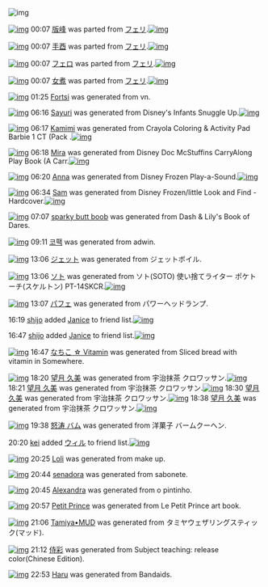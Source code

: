 ![img](http://gdrive-cdn.herokuapp.com/537b65a5bc09f0000721dda7/512px-barcode.png)

[![img](http://www.deviantsart.com/3u39kvu.png)](http://www.barcodekanojo.com/kanojo/3192149/%E7%89%88%E5%B3%B0) 00:07 [版峰](http://www.barcodekanojo.com/kanojo/3192149/%E7%89%88%E5%B3%B0) was parted from [フェリ](http://www.barcodekanojo.com/kanojo/3192149/%E7%89%88%E5%B3%B0).[![img](http://www.deviantsart.com/2ekpk5a.jpeg)](http://www.barcodekanojo.com/user/12204/%E3%83%95%E3%82%A7%E3%83%AA) 

[![img](http://www.deviantsart.com/13d2386.png)](http://www.barcodekanojo.com/kanojo/3192155/%E6%89%8B%E9%85%89) 00:07 [手酉](http://www.barcodekanojo.com/kanojo/3192155/%E6%89%8B%E9%85%89) was parted from [フェリ](http://www.barcodekanojo.com/kanojo/3192155/%E6%89%8B%E9%85%89).[![img](http://www.deviantsart.com/2ekpk5a.jpeg)](http://www.barcodekanojo.com/user/12204/%E3%83%95%E3%82%A7%E3%83%AA) 

[![img](http://www.deviantsart.com/3fijj0c.png)](http://www.barcodekanojo.com/kanojo/3192154/%E3%83%95%E3%82%A7%E3%83%AD) 00:07 [フェロ](http://www.barcodekanojo.com/kanojo/3192154/%E3%83%95%E3%82%A7%E3%83%AD) was parted from [フェリ](http://www.barcodekanojo.com/kanojo/3192154/%E3%83%95%E3%82%A7%E3%83%AD).[![img](http://www.deviantsart.com/2ekpk5a.jpeg)](http://www.barcodekanojo.com/user/12204/%E3%83%95%E3%82%A7%E3%83%AA) 

[![img](http://www.deviantsart.com/1u5ojr0.png)](http://www.barcodekanojo.com/kanojo/3192153/%E5%A5%B3%E7%85%AE) 00:07 [女煮](http://www.barcodekanojo.com/kanojo/3192153/%E5%A5%B3%E7%85%AE) was parted from [フェリ](http://www.barcodekanojo.com/kanojo/3192153/%E5%A5%B3%E7%85%AE).[![img](http://www.deviantsart.com/2ekpk5a.jpeg)](http://www.barcodekanojo.com/user/12204/%E3%83%95%E3%82%A7%E3%83%AA) 

[![img](http://www.deviantsart.com/366qsss.png)](http://www.barcodekanojo.com/kanojo/3193253/Fortsi) 01:25 [Fortsi](http://www.barcodekanojo.com/kanojo/3193253/Fortsi) was generated from vn.

[![img](http://www.deviantsart.com/26f46jj.png)](http://www.barcodekanojo.com/kanojo/3193254/Sayuri) 06:16 [Sayuri](http://www.barcodekanojo.com/kanojo/3193254/Sayuri) was generated from Disney's Infants Snuggle Up.[![img](http://www.deviantsart.com/c9mi79.jpeg)](http://www.barcodekanojo.com/product_images/barcode/6018941/1425590124/50x50xDisney,P27s,P20Infants,P20Snuggle,P20Up.jpg,qw=88,ah=88.pagespeed.ic.cS53YkIBup.jpg) 

[![img](http://www.deviantsart.com/395ntnb.png)](http://www.barcodekanojo.com/kanojo/3193255/Kamimi) 06:17 [Kamimi](http://www.barcodekanojo.com/kanojo/3193255/Kamimi) was generated from Crayola Coloring &amp; Activity Pad Barbie 1 CT (Pack .[![img](http://www.deviantsart.com/2h6vusi.jpeg)](http://www.barcodekanojo.com/product_images/barcode/6018942/1425590192/50x50xCrayola,P20Coloring,P20,P26,P20Activity,P20Pad,P20Barbie,P201,P20CT,P20,P28Pack,P20.jpg,qw=88,ah=88.pagespeed.ic.xguIJqgF1m.jpg) 

[![img](http://www.deviantsart.com/2su39uj.png)](http://www.barcodekanojo.com/kanojo/3193256/Mira) 06:18 [Mira](http://www.barcodekanojo.com/kanojo/3193256/Mira) was generated from Disney Doc McStuffins CarryAlong Play Book (A Carr.[![img](http://www.deviantsart.com/2pipkaf.jpeg)](http://www.barcodekanojo.com/product_images/barcode/6018943/1425590249/50x50xDisney,P20Doc,P20McStuffins,P20CarryAlong,P20Play,P20Book,P20,P28A,P20Carr.jpg,qw=88,ah=88.pagespeed.ic.F_erYWVMME.jpg) 

[![img](http://www.deviantsart.com/2od7t55.png)](http://www.barcodekanojo.com/kanojo/3193257/Anna) 06:20 [Anna](http://www.barcodekanojo.com/kanojo/3193257/Anna) was generated from Disney Frozen Play-a-Sound.[![img](http://www.deviantsart.com/13cbtg8.jpeg)](http://www.barcodekanojo.com/product_images/barcode/6018944/1425590351/50x50xDisney,P20Frozen,P20Play-a-Sound.jpg,qw=88,ah=88.pagespeed.ic.rsK5YJgYwY.jpg) 

[![img](http://www.deviantsart.com/39lloib.png)](http://www.barcodekanojo.com/kanojo/3193258/Sam) 06:34 [Sam](http://www.barcodekanojo.com/kanojo/3193258/Sam) was generated from Disney Frozen/little Look and Find - Hardcover.[![img](http://www.deviantsart.com/sg42o2.jpeg)](http://www.barcodekanojo.com/product_images/barcode/6018945/1425591211/Disney%20Frozen%2Flittle%20Look%20and%20Find%20-%20Hardcover.jpg) 

[![img](http://www.deviantsart.com/2fiq9eo.png)](http://www.barcodekanojo.com/kanojo/3193259/sparky%20butt%20boob) 07:07 [sparky butt boob](http://www.barcodekanojo.com/kanojo/3193259/sparky%20butt%20boob) was generated from Dash &amp; Lily's Book of Dares.

[![img](http://www.deviantsart.com/3js655u.png)](http://www.barcodekanojo.com/kanojo/3193260/%EC%BD%94%ED%8C%A9) 09:11 [코팩](http://www.barcodekanojo.com/kanojo/3193260/%EC%BD%94%ED%8C%A9) was generated from adwin.

[![img](http://www.deviantsart.com/3v0urhm.png)](http://www.barcodekanojo.com/kanojo/3193261/%E3%82%B8%E3%82%A7%E3%83%83%E3%83%88) 13:06 [ジェット](http://www.barcodekanojo.com/kanojo/3193261/%E3%82%B8%E3%82%A7%E3%83%83%E3%83%88) was generated from ジェットボイル.

[![img](http://www.deviantsart.com/265boi6.png)](http://www.barcodekanojo.com/kanojo/3193262/%E3%82%BD%E3%83%88) 13:06 [ソト](http://www.barcodekanojo.com/kanojo/3193262/%E3%82%BD%E3%83%88) was generated from ソト(SOTO) 使い捨てライター ポケトーチ(スケルトン) PT-14SKCR.[![img](http://www.deviantsart.com/1q6d6gt.jpeg)](http://www.barcodekanojo.com/product_images/barcode/4620073/1367728740/%E3%83%88%E3%83%BC%E3%83%81.jpg) 

[![img](http://www.deviantsart.com/3tqvecv.png)](http://www.barcodekanojo.com/kanojo/3193263/%E3%83%91%E3%83%95%E3%82%A7) 13:07 [パフェ](http://www.barcodekanojo.com/kanojo/3193263/%E3%83%91%E3%83%95%E3%82%A7) was generated from パワーヘッドランプ.

16:19 [shijo](http://www.barcodekanojo.com/user/442810/shijo) added [Janice](http://www.barcodekanojo.com/kanojo/2410731/Janice) to friend list.[![img](http://gdrive-cdn.herokuapp.com/54f960076d764d0009d4b25c/Janice.png)](http://www.barcodekanojo.com/kanojo/2410731/Janice) 

16:47 [shijo](http://www.barcodekanojo.com/user/442810/shijo) added [Janice](http://www.barcodekanojo.com/kanojo/2410731/Janice) to friend list.[![img](http://gdrive-cdn.herokuapp.com/54f960076d764d0009d4b25c/Janice.png)](http://www.barcodekanojo.com/kanojo/2410731/Janice) 

[![img](http://gdrive-cdn.herokuapp.com/54f95dbf6d764d0009d4b257/PMfut0OuO3.png)](http://www.barcodekanojo.com/kanojo/3193264/%E3%81%AA%E3%81%A1%E3%81%93%20%E2%98%86%20Vitamin) 16:47 [なちこ ☆ Vitamin](http://www.barcodekanojo.com/kanojo/3193264/%E3%81%AA%E3%81%A1%E3%81%93%20%E2%98%86%20Vitamin) was generated from Sliced bread with vitamin in Somewhere.

[![img](http://www.deviantsart.com/15ocb2u.png)](http://www.barcodekanojo.com/kanojo/3193265/%E6%9C%9B%E6%9C%88%20%E4%B9%85%E7%BE%8E) 18:20 [望月 久美](http://www.barcodekanojo.com/kanojo/3193265/%E6%9C%9B%E6%9C%88%20%E4%B9%85%E7%BE%8E) was generated from 宇治抹茶 クロワッサン.[![img](http://www.deviantsart.com/15ocb2u.png)](http://www.barcodekanojo.com/kanojo/3193265/%E6%9C%9B%E6%9C%88%20%E4%B9%85%E7%BE%8E) 18:21 [望月 久美](http://www.barcodekanojo.com/kanojo/3193265/%E6%9C%9B%E6%9C%88%20%E4%B9%85%E7%BE%8E) was generated from 宇治抹茶 クロワッサン.[![img](http://www.deviantsart.com/15ocb2u.png)](http://www.barcodekanojo.com/kanojo/3193265/%E6%9C%9B%E6%9C%88%20%E4%B9%85%E7%BE%8E) 18:30 [望月 久美](http://www.barcodekanojo.com/kanojo/3193265/%E6%9C%9B%E6%9C%88%20%E4%B9%85%E7%BE%8E) was generated from 宇治抹茶 クロワッサン.[![img](http://gdrive-cdn.herokuapp.com/54f974346d764d0009d4b261/6yff-eOa3r.png)](http://www.barcodekanojo.com/kanojo/3193265/%E6%9C%9B%E6%9C%88%20%E4%B9%85%E7%BE%8E) 18:38 [望月 久美](http://www.barcodekanojo.com/kanojo/3193265/%E6%9C%9B%E6%9C%88%20%E4%B9%85%E7%BE%8E) was generated from 宇治抹茶 クロワッサン.[![img](http://gdrive-cdn.herokuapp.com/54f978236d764d0009d4b262/hBZVS6soSr.jpg)](http://www.barcodekanojo.com/product_images/barcode/6018953/1425633558/50x50x,PE5,PAE,P87,PE6,PB2,PBB,PE6,P8A,PB9,PE8,P8C,PB6,P20,PE3,P82,PAF,PE3,P83,PAD,PE3,P83,PAF,PE3,P83,P83,PE3,P82,PB5,PE3,P83,PB3.jpg,qw=88,ah=88.pagespeed.ic.hBZVS6soSr.jpg) 

[![img](http://www.deviantsart.com/2uou764.png)](http://www.barcodekanojo.com/kanojo/3193266/%E6%80%92%E6%B6%9B%20%E3%83%90%E3%83%A0) 19:38 [怒涛 バム](http://www.barcodekanojo.com/kanojo/3193266/%E6%80%92%E6%B6%9B%20%E3%83%90%E3%83%A0) was generated from 洋菓子 バームクーヘン.

20:20 [kei](http://www.barcodekanojo.com/user/500461/kei) added [ウィル](http://www.barcodekanojo.com/kanojo/2896012/%E3%82%A6%E3%82%A3%E3%83%AB) to friend list.[![img](http://www.deviantsart.com/1f0t657.png)](http://www.barcodekanojo.com/kanojo/2896012/%E3%82%A6%E3%82%A3%E3%83%AB) 

[![img](http://gdrive-cdn.herokuapp.com/54f9901d6d764d0009d4b26d/Loli.png)](http://www.barcodekanojo.com/kanojo/3193267/Loli) 20:25 [Loli](http://www.barcodekanojo.com/kanojo/3193267/Loli) was generated from make up.

[![img](http://gdrive-cdn.herokuapp.com/54f9946b57885d00098b8166/senadora.png)](http://www.barcodekanojo.com/kanojo/3193268/senadora) 20:44 [senadora](http://www.barcodekanojo.com/kanojo/3193268/senadora) was generated from sabonete.

[![img](http://www.deviantsart.com/2chmbit.png)](http://www.barcodekanojo.com/kanojo/3193269/Alexandra) 20:45 [Alexandra](http://www.barcodekanojo.com/kanojo/3193269/Alexandra) was generated from o pintinho.

[![img](http://gdrive-cdn.herokuapp.com/54f997d057885d00098b8169/Petit.png)](http://www.barcodekanojo.com/kanojo/3193270/Petit%20Prince) 20:57 [Petit Prince](http://www.barcodekanojo.com/kanojo/3193270/Petit%20Prince) was generated from Le Petit Prince art book.

[![img](http://gdrive-cdn.herokuapp.com/54f99a7957885d00098b816a/Tamiya.png)](http://www.barcodekanojo.com/kanojo/3193271/Tamiya%E2%80%A2MUD) 21:06 [Tamiya•MUD](http://www.barcodekanojo.com/kanojo/3193271/Tamiya%E2%80%A2MUD) was generated from タミヤウェザリングスティック(マッド).

[![img](http://gdrive-cdn.herokuapp.com/54f9a00757885d00098b816b/8QqmImVtRJ.png)](http://www.barcodekanojo.com/kanojo/3193272/%E4%BE%8D%E5%BD%A9) 21:12 [侍彩](http://www.barcodekanojo.com/kanojo/3193272/%E4%BE%8D%E5%BD%A9) was generated from Subject teaching: release color(Chinese Edition).

[![img](http://www.deviantsart.com/1i5aij0.png)](http://www.barcodekanojo.com/kanojo/3193273/Haru) 22:53 [Haru](http://www.barcodekanojo.com/kanojo/3193273/Haru) was generated from Bandaids.

